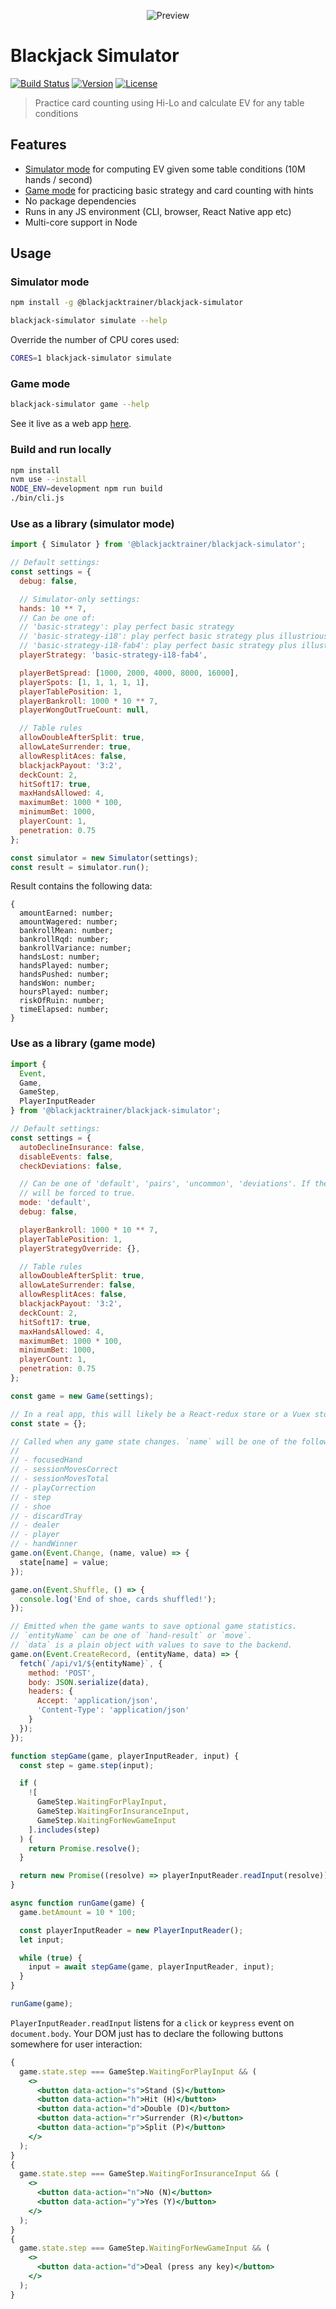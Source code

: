 <p align="center">
  <img src="https://github.com/mhluska/blackjack-simulator/raw/master/preview.gif" alt="Preview" />
</p>

# Blackjack Simulator

<a href="https://github.com/mhluska/blackjack-simulator/actions"><img src="https://github.com/mhluska/blackjack-simulator/workflows/tests/badge.svg?branch=master" alt="Build Status" /></a>
<a href="https://www.npmjs.com/package/@blackjacktrainer/blackjack-simulator"><img src="https://img.shields.io/npm/v/@blackjacktrainer/blackjack-simulator.svg" alt="Version"></a>
<a href="https://github.com/mhluska/blackjack-simulator/blob/master/LICENSE"><img src="https://img.shields.io/github/license/mhluska/blackjack-simulator" alt="License"></a>

> Practice card counting using Hi-Lo and calculate EV for any table conditions

## Features

- [Simulator mode](https://www.blackjackatlas.com/simulations) for computing EV given some table conditions (10M hands / second)
- [Game mode](https://blackjacktrainer.app) for practicing basic strategy and card counting with hints
- No package dependencies
- Runs in any JS environment (CLI, browser, React Native app etc)
- Multi-core support in Node

## Usage

### Simulator mode

```sh
npm install -g @blackjacktrainer/blackjack-simulator
```

```sh
blackjack-simulator simulate --help
```

Override the number of CPU cores used:

```sh
CORES=1 blackjack-simulator simulate
```

### Game mode

```sh
blackjack-simulator game --help
```

See it live as a web app [here](https://blackjacktrainer.app).

### Build and run locally

```sh
npm install
nvm use --install
NODE_ENV=development npm run build
./bin/cli.js
```

### Use as a library (simulator mode)

```js
import { Simulator } from '@blackjacktrainer/blackjack-simulator';

// Default settings:
const settings = {
  debug: false,

  // Simulator-only settings:
  hands: 10 ** 7,
  // Can be one of:
  // 'basic-strategy': play perfect basic strategy
  // 'basic-strategy-i18': play perfect basic strategy plus illustrious 18
  // 'basic-strategy-i18-fab4': play perfect basic strategy plus illustrious 18 + fab 4
  playerStrategy: 'basic-strategy-i18-fab4',

  playerBetSpread: [1000, 2000, 4000, 8000, 16000],
  playerSpots: [1, 1, 1, 1, 1],
  playerTablePosition: 1,
  playerBankroll: 1000 * 10 ** 7,
  playerWongOutTrueCount: null,

  // Table rules
  allowDoubleAfterSplit: true,
  allowLateSurrender: true,
  allowResplitAces: false,
  blackjackPayout: '3:2',
  deckCount: 2,
  hitSoft17: true,
  maxHandsAllowed: 4,
  maximumBet: 1000 * 100,
  minimumBet: 1000,
  playerCount: 1,
  penetration: 0.75
};

const simulator = new Simulator(settings);
const result = simulator.run();
```

Result contains the following data:

```
{
  amountEarned: number;
  amountWagered: number;
  bankrollMean: number;
  bankrollRqd: number;
  bankrollVariance: number;
  handsLost: number;
  handsPlayed: number;
  handsPushed: number;
  handsWon: number;
  hoursPlayed: number;
  riskOfRuin: number;
  timeElapsed: number;
}
```

### Use as a library (game mode)

```js
import {
  Event,
  Game,
  GameStep,
  PlayerInputReader
} from '@blackjacktrainer/blackjack-simulator';

// Default settings:
const settings = {
  autoDeclineInsurance: false,
  disableEvents: false,
  checkDeviations: false,

  // Can be one of 'default', 'pairs', 'uncommon', 'deviations'. If the mode is set to 'deviations', `checkDeviations`
  // will be forced to true.
  mode: 'default',
  debug: false,

  playerBankroll: 1000 * 10 ** 7,
  playerTablePosition: 1,
  playerStrategyOverride: {},

  // Table rules
  allowDoubleAfterSplit: true,
  allowLateSurrender: false,
  allowResplitAces: false,
  blackjackPayout: '3:2',
  deckCount: 2,
  hitSoft17: true,
  maxHandsAllowed: 4,
  maximumBet: 1000 * 100,
  minimumBet: 1000,
  playerCount: 1,
  penetration: 0.75
};

const game = new Game(settings);

// In a real app, this will likely be a React-redux store or a Vuex store.
const state = {};

// Called when any game state changes. `name` will be one of the following:
//
// - focusedHand
// - sessionMovesCorrect
// - sessionMovesTotal
// - playCorrection
// - step
// - shoe
// - discardTray
// - dealer
// - player
// - handWinner
game.on(Event.Change, (name, value) => {
  state[name] = value;
});

game.on(Event.Shuffle, () => {
  console.log('End of shoe, cards shuffled!');
});

// Emitted when the game wants to save optional game statistics.
// `entityName` can be one of `hand-result` or `move`.
// `data` is a plain object with values to save to the backend.
game.on(Event.CreateRecord, (entityName, data) => {
  fetch(`/api/v1/${entityName}`, {
    method: 'POST',
    body: JSON.serialize(data),
    headers: {
      Accept: 'application/json',
      'Content-Type': 'application/json'
    }
  });
});

function stepGame(game, playerInputReader, input) {
  const step = game.step(input);

  if (
    ![
      GameStep.WaitingForPlayInput,
      GameStep.WaitingForInsuranceInput,
      GameStep.WaitingForNewGameInput
    ].includes(step)
  ) {
    return Promise.resolve();
  }

  return new Promise((resolve) => playerInputReader.readInput(resolve));
}

async function runGame(game) {
  game.betAmount = 10 * 100;

  const playerInputReader = new PlayerInputReader();
  let input;

  while (true) {
    input = await stepGame(game, playerInputReader, input);
  }
}

runGame(game);
```

`PlayerInputReader.readInput` listens for a `click` or `keypress`
event on `document.body`. Your DOM just has to declare the following buttons
somewhere for user interaction:

```jsx
{
  game.state.step === GameStep.WaitingForPlayInput && (
    <>
      <button data-action="s">Stand (S)</button>
      <button data-action="h">Hit (H)</button>
      <button data-action="d">Double (D)</button>
      <button data-action="r">Surrender (R)</button>
      <button data-action="p">Split (P)</button>
    </>
  );
}
{
  game.state.step === GameStep.WaitingForInsuranceInput && (
    <>
      <button data-action="n">No (N)</button>
      <button data-action="y">Yes (Y)</button>
    </>
  );
}
{
  game.state.step === GameStep.WaitingForNewGameInput && (
    <>
      <button data-action="d">Deal (press any key)</button>
    </>
  );
}
```
